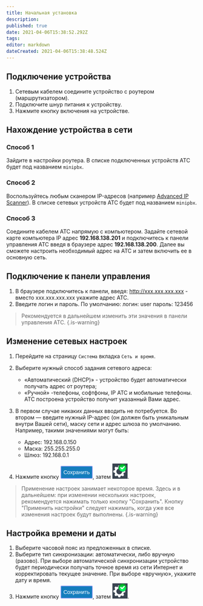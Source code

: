 ```yaml
---
title: Начальная установка
description: 
published: true
date: 2021-04-06T15:38:52.292Z
tags: 
editor: markdown
dateCreated: 2021-04-06T15:38:48.524Z
---
```


## <a id="подключение-устройства"></a>**Подключение устройства**
1. Сетевым кабелем соедините устройство с роутером (маршрутизатором).
2. Подключите шнур питания к устройству.
3. Нажмите кнопку включения на устройстве.

## <a id="find"></a>**Нахождение устройства в сети**
### Способ 1
Зайдите в настройки роутера. В списке подключенных устройств АТС будет под названием ```minipbx```.
### Способ 2
Воспользуйтесь любым сканером IP-адресов (например [Advanced IP Scanner](https://www.advanced-ip-scanner.com/ru/)). В списке сетевых устройств АТС будет под названием ```minipbx```.
### Способ 3
Соедините кабелем АТС напрямую с компьютером. Задайте сетевой карте компьютера IP адрес **192.168.138.201** и подключитесь к панели управления АТС введя в браузере адрес **192.168.138.200**. Далее вы сможете настроить необходимый адрес на АТС и затем включить ее в основную сеть.

## <a id="connect_to_panel"></a>**Подключение к панели управления**
1. В браузере подключитесь к панели, введя:
http://ххх.ххх.ххх.ххх - вместо ххх.ххх.ххх.ххх укажите адрес АТС.
2. Введите логин и пароль. По умолчанию:
логин: user
пароль: 123456
> Рекомендуется в дальнейшем изменить эти значения в панели управления АТС.
{.is-warning}

## <a id="network_setup"></a>**Изменение сетевых настроек**
1. Перейдите на страницу ```Система``` вкладка ```Сеть и время```.
2. Выберите нужный способ задания сетевого адреса:
   - «Автоматический (DHCP)» - устройство будет автоматически получать адрес от роутера;
   - «Ручной» -телефоны, софтфоны, IP АТС и мобильные телефоны. АТС построена устройство получит указанный Вами адрес.

3. В первом случае никаких данных вводить не потребуется. Во втором — введите нужный IP-адрес (он должен быть уникальным внутри Вашей сети), маску сети и адрес шлюза по умолчанию. Например, такими значениями могут быть:
   - Адрес: 192.168.0.150
   - Маска: 255.255.255.0
   - Шлюз: 192.168.0.1
4. Нажмите кнопку ![save.png](/minipbx/icons/save.png), затем ![apply.png](/minipbx/icons/apply.png).


> Применение настроек занимает некоторое время. Здесь и в дальнейшем: при изменении нескольких настроек, рекомендуется нажимать только кнопку "Сохранить". Кнопку "Применить настройки" следует нажимать, когда уже все изменения настроек будут выполнены.
{.is-warning}

## <a id="date_time_setup"></a>**Настройка времени и даты**
1. Выберите часовой пояс из предложенных в списке.
2. Выберите тип синхронизации: автоматически, либо вручную (разово). При выборе автоматической синхронизации устройство будет периодически получать точное время из сети Интернет и корректировать текущее значение. При выборе «вручную», укажите дату и время.
3. Нажмите кнопку ![save.png](/minipbx/icons/save.png), затем ![apply.png](/minipbx/icons/apply.png).
